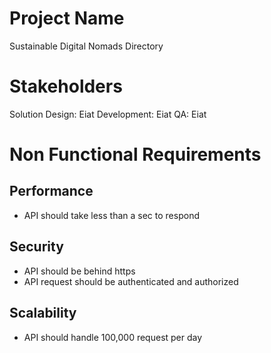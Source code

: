 # Project Name

Sustainable Digital Nomads Directory

# Stakeholders

Solution Design: Eiat
Development: Eiat
QA: Eiat

# Non Functional Requirements

## Performance

- API should take less than a sec to respond

## Security

- API should be behind https
- API request should be authenticated and authorized

## Scalability

- API should handle 100,000 request per day
